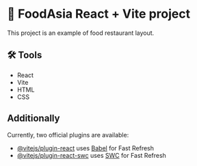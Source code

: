 # 🍝 FoodAsia React + Vite project

This project is an example of food restaurant layout.

## 🛠️ Tools 
* React
* Vite
* HTML
* CSS

## Additionally
Currently, two official plugins are available:
- [@vitejs/plugin-react](https://github.com/vitejs/vite-plugin-react/blob/main/packages/plugin-react) uses [Babel](https://babeljs.io/) for Fast Refresh
- [@vitejs/plugin-react-swc](https://github.com/vitejs/vite-plugin-react/blob/main/packages/plugin-react-swc) uses [SWC](https://swc.rs/) for Fast Refresh
